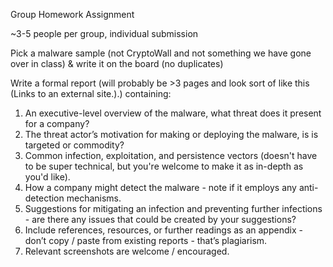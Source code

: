 Group Homework Assignment

~3-5 people per group, individual submission

Pick a malware sample (not CryptoWall and not something we have gone over in class) & write it on the board (no duplicates)

Write a formal report (will probably be >3 pages and look sort of like this (Links to an external site.).) containing:

1. An executive-level overview of the malware, what threat does it present for a company?
2. The threat actor’s motivation for making or deploying the malware, is is targeted or commodity?
3. Common infection, exploitation, and persistence vectors (doesn't have to be super technical, but you're welcome to make it as in-depth as you'd like).
4. How a company might detect the malware - note if it employs any anti-detection mechanisms.
5. Suggestions for mitigating an infection and preventing further infections - are there any issues that could be created by your suggestions?
6. Include references, resources, or further readings as an appendix - don’t copy / paste from existing reports - that’s plagiarism.
7. Relevant screenshots are welcome / encouraged.